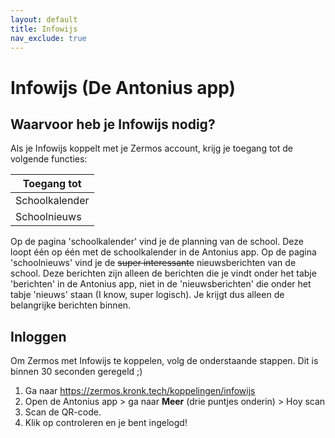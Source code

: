```yaml
---
layout: default
title: Infowijs
nav_exclude: true
---
```


# Infowijs (De Antonius app)

## Waarvoor heb je Infowijs nodig?
Als je Infowijs koppelt met je Zermos account, krijg je toegang tot de volgende functies:

| Toegang tot               |
|---------------------------|
| Schoolkalender            |
| Schoolnieuws              |

Op de pagina 'schoolkalender' vind je de planning van de school. Deze loopt één op één met de schoolkalender in de Antonius app.
Op de pagina 'schoolnieuws' vind je de ~~super interessante~~ nieuwsberichten van de school. Deze berichten zijn alleen de berichten die je vindt onder het tabje 'berichten' in de Antonius app, niet in de 'nieuwsberichten' die onder het tabje 'nieuws' staan (I know, super logisch). Je krijgt dus alleen de belangrijke berichten binnen.

## Inloggen
Om Zermos met Infowijs te koppelen, volg de onderstaande stappen. Dit is binnen 30 seconden geregeld ;)

1. Ga naar https://zermos.kronk.tech/koppelingen/infowijs
2. Open de Antonius app > ga naar **Meer** (drie puntjes onderin) > Hoy scan
3. Scan de QR-code.
4. Klik op controleren en je bent ingelogd!
